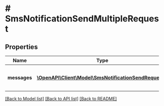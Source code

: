 # # SmsNotificationSendMultipleRequest

## Properties

Name | Type | Description | Notes
------------ | ------------- | ------------- | -------------
**messages** | [**\OpenAPI\Client\Model\SmsNotificationSendRequest[]**](SmsNotificationSendRequest.md) | Array of notifications which need to send | [optional]

[[Back to Model list]](../../README.md#models) [[Back to API list]](../../README.md#endpoints) [[Back to README]](../../README.md)
